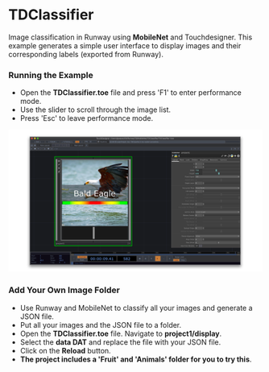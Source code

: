 # TDClassifier

Image classification in Runway using **MobileNet** and Touchdesigner.
This example generates a simple user interface to display images and their corresponding labels (exported from Runway).

### Running the Example

* Open the **TDClassifier.toe** file and press 'F1' to enter performance mode.
* Use the slider to scroll through the image list.
* Press 'Esc' to leave performance mode.

![TDClassifier Preview](preview.png)

### Add Your Own Image Folder

* Use Runway and MobileNet to classify all your images and generate a JSON file.
* Put all your images and the JSON file to a folder.
* Open the **TDClassifier.toe** file. Navigate to **project1/display**.
* Select the **data DAT** and replace the file with your JSON file.
* Click on the **Reload** button.
* **The project includes a 'Fruit' and 'Animals' folder for you to try this**.











